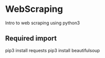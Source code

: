 # WebScraping
Intro to web scraping using python3

## Required import
  pip3 install requests
  pip3 install beautifulsoup
